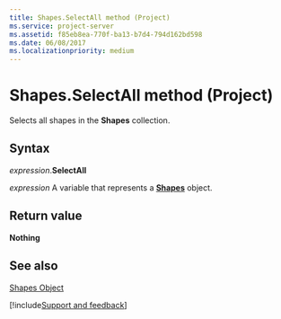 ```yaml
---
title: Shapes.SelectAll method (Project)
ms.service: project-server
ms.assetid: f85eb8ea-770f-ba13-b7d4-794d162bd598
ms.date: 06/08/2017
ms.localizationpriority: medium
---
```



# Shapes.SelectAll method (Project)
Selects all shapes in the **Shapes** collection.

## Syntax

_expression_.**SelectAll**

_expression_ A variable that represents a **[Shapes](Project.Shapes.md)** object.


## Return value

 **Nothing**


## See also


[Shapes Object](Project.shapes.md)

[!include[Support and feedback](~/includes/feedback-boilerplate.md)]